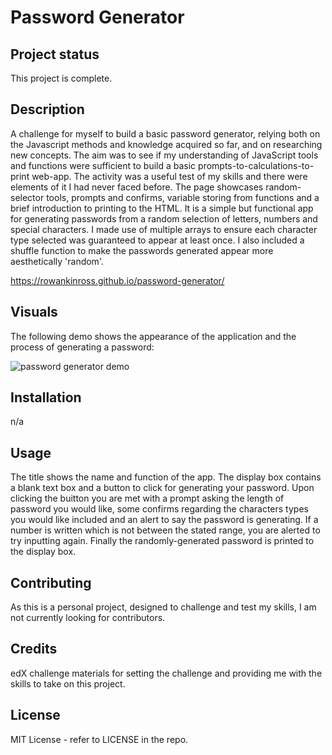 # Password Generator

## Project status
This project is complete.

## Description
A challenge for myself to build a basic password generator, relying both on the Javascript methods and knowledge acquired so far, and on researching new concepts. The aim was to see if my understanding of JavaScript tools and functions were sufficient to build a basic prompts-to-calculations-to-print web-app. The activity was a useful test of my skills and there were elements of it I had never faced before. The page showcases random-selector tools, prompts and confirms, variable storing from functions and a brief introduction to printing to the HTML. It is a simple but functional app for generating passwords from a random selection of letters, numbers and special characters. I made use of multiple arrays to ensure each character type selected was guaranteed to appear at least once. I also included a shuffle function to make the passwords generated appear more aesthetically 'random'.

https://rowankinross.github.io/password-generator/

## Visuals
The following demo shows the appearance of the application and the process of generating a password:

![password generator demo](./images/password-generator-deployed-gif.gif)

## Installation
n/a

## Usage
The title shows the name and function of the app. The display box contains a blank text box and a button to click for generating your password. Upon clicking the buitton you are met with a prompt asking the length of password you would like, some confirms regarding the characters types you would like included and an alert to say the password is generating. If a number is written which is not between the stated range, you are alerted to try inputting again. Finally the randomly-generated password is printed to the display box.

## Contributing
As this is a personal project, designed to challenge and test my skills, I am not currently looking for contributors.

## Credits

edX challenge materials for setting the challenge and providing me with the skills to take on this project.

## License

MIT License - refer to LICENSE in the repo.